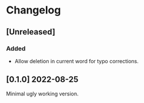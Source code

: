 # Changelog

## [Unreleased]

### Added

- Allow deletion in current word for typo corrections.

## [0.1.0] 2022-08-25

Minimal ugly working version.
